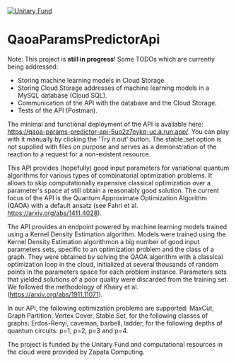 [![Unitary Fund](https://img.shields.io/badge/Supported%20By-UNITARY%20FUND-brightgreen.svg?style=for-the-badge)](http://unitary.fund)
# QaoaParamsPredictorApi

Note: This project is <b>still in progress</b>! Some TODOs which are currently being addressed:

 - Storing machine learning models in Cloud Storage.
 - Storing Cloud Storage addresses of machine learning models in a MySQL database (Cloud SQL).
 - Communication of the API with the database and the Cloud Storage.
 - Tests of the API (Postman).

The minimal and functional deployment of the API is available here:
https://qaoa-params-predictor-api-5uo2z7eykq-uc.a.run.app/. You can play with it manually by clicking the 'Try it out' button.
The stable_set option is not supplied with files on purpose and serves as a demonstration of the reaction to a request for a non-existent resource.

This API provides (hopefully) good input parameters for variational quantum algorithms for various types of combinatorial optimization problems. It allows to skip computationally expensive classical optimization over a parameter's space at still obtain a reasonably good solution. The current focus of the API is the Quantum Approximate Optimization Algorithm (QAOA) with a default ansatz (see Fahri et al. https://arxiv.org/abs/1411.4028).

The API provides an endpoint powered by machine learning models trained using a Kernel Density Estimation algorithm. Models were trained using the Kernel Density Estimation algorithmon a big number of good input parameters sets, specific to an optimization problem and the class of a graph. They were obtained by solving the QAOA algorithm with a classical optimization loop in the cloud, initialized at several thousands of random points in the parameters space for each problem instance. Parameters sets that yielded solutions of a poor quality were discarded from the training set. We followed the methodology of Khairy et al. (https://arxiv.org/abs/1911.11071).

In our API, the following optimization problems are supported: MaxCut, Graph Partition, Vertex Cover, Stable Set, for the following classes of graphs: Erdos-Renyi, caveman, barbell, ladder, for the following depths of quantum circuits: p=1, p=2, p=3 and p=4.

The project is funded by the Unitary Fund and computational resources in the cloud were provided by Zapata Computing.
